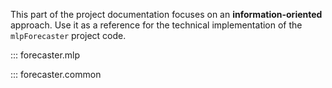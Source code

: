 This part of the project documentation focuses on
an **information-oriented** approach. Use it as a
reference for the technical implementation of the
`mlpForecaster` project code.

::: forecaster.mlp

::: forecaster.common
